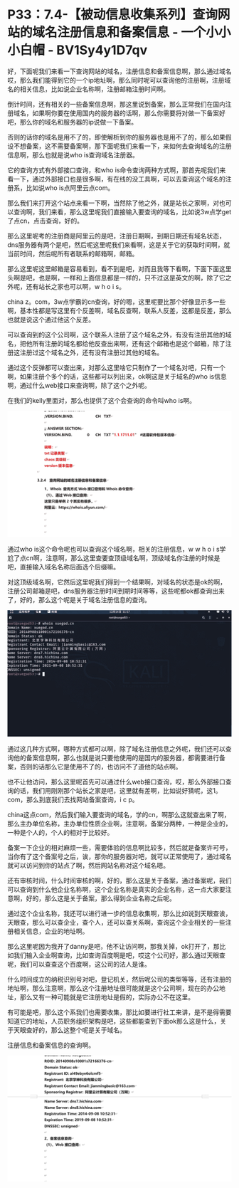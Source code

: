 # P33：7.4-【被动信息收集系列】查询网站的域名注册信息和备案信息 - 一个小小小白帽 - BV1Sy4y1D7qv

好，下面呢我们来看一下查询网站的域名，注册信息和备案信息啊，那么通过域名哎，那么我们能得到它的一个ip地址啊，那么同时呢可以查询他的注册啊，注册域名的相关信息，比如说企业名称啊，注册邮箱注册时间啊。

倒计时间，还有相关的一些备案信息啊，那这里说到备案，那么正常我们在国内注册域名，如果啊你要在使用国内的服务器的话啊，那么你需要将对做一下备案好吧，那么你的域名和服务器的ip说做一下备案。

否则的话你的域名是用不了的，即使解析到你的服务器也是用不了的，那么如果假设不想备案，这不需要备案啊，那下面呢我们来看一下，来如何去查询域名的注册信息啊，那么也就是说who is查询域名注册器。

它的查询方式有外部接口查询，和who is命令查询两种方式啊，那首先呢我们来看一下，通过外部接口也是很多啊，有在线的没工具啊，可以去查询这个域名的注册系，比如说who is点阿里云点com。

那么我们来打开这个站点来看一下啊，当然除了他之外，就是站长之家啊，对也可以查询啊，我们来看，那么这里呢我们直接输入要查询的域名，比如说3w点学get了点cn，点击查询，好的。

那么这里呢考的注册商是阿里云的是吧，注册日期啊，到期日期还有域名状态，dns服务器有两个是吧，然后呢这里呢我们来看啊，这是关于它的获取时间啊，就当前时间，然后呢所有者联系的邮箱啊，邮箱。

那么这里呢这里邮箱是容易看到，看不到是吧，对而且我等下看啊，下面下面这里头啊是吧，也是啊，一样和上面信息都是一样的，只不过这是英文的啊，除了它之外呢，还有站长之家也可以啊，w h o i s。

china z。com，3w点学霸的cn查询，好的嗯，这里呢要比那个好像显示多一些啊，基本性都是写这里有个反差啊，域名反查啊，联系人反差，这都是反差，那么也就是说这个通过他这个反差。

可以查询到的这个公司啊，这个联系人注册了这个域名之外，有没有注册其他的域名，把他所有注册的域名都给他反查出来啊，还有这个邮箱也是这个邮箱，除了注册这注册过这个域名之外，还有没有注册过其他的域名。

通过这个反弹都可以查出来，对那么这里啥它只制作了一个域名对吧，只有一个啊，如果注册个多个的话，这些都可以列出来，ok啊这是关于域名的who is信息啊，通过什么web接口来查询啊，除了这个之外呢。

在我们的kelly里面对，那么也提供了这个会查询的命令叫who is啊。

![](img/5fcf3b4c154412df4709cd2469e3d09c_1.png)

通过who is这个命令呢也可以查询这个域名啊，相关的注册信息，w w h o i s学尬了点cn啊，注意啊，那么这里查要查顶级域名啊，顶级域名你注册的时候是吧，直接输入域名名称后面选个后缀嘛。

对这顶级域名啊，它然后这里呢我们得到一个结果啊，对域名的状态是ok的啊，注册公司邮箱是吧，dns服务器注册时间到期时间等等，这些呢都ok都查询出来了，好的，那么这个呢是关于域名注册信息的查询。



![](img/5fcf3b4c154412df4709cd2469e3d09c_3.png)

通过这几种方式啊，哪种方式都可以啊，除了域名注册信息之外呢，我们还可以查询他的备案信息啊，那么也就是说只要他使用的是国内的服务器，都需要进行备案，否则的话那么它是使用不了的，也访问不了道他的站点啊。

也不让他访问，那么这里呢首先可以通过什么web接口查询，哎，那么外部接口查询的话，我们用刚刚那个站长之家是吧，这里就有差啊，比如说好猜呢，这1。com，那么到底我们去找网站备案查询，i c p。

china这点com，然后我们输入要查询的域名，学的cn，啊那么这就查出来了啊，那么主办单位名称，主办单位性质企业啊，注意啊，备案分两种，一种是企业的，一种是个人的，个人的相对于比较好。

备案一下企业的相对麻烦一些，需要体验的信息啊比较多，然后就是备案许可号，当你有了这个备案号之后，诶，那你的服务器对吧，就可以正常使用了，通过域名就可以访问到你的站点了啊，然后网站名称对这个域名嗯。

还有审核时间，什么时间审核的啊，好的，那么这是关于备案，通过备案呢，我们可以查询到什么他企业名称啊，这个企业名称是真实的企业名称，这一点大家要注意啊，好的，那么这是关于备案，那么得到企业名称之后呢。

通过这个企业名称，我还可以进行进一步的信息收集啊，那么比如说到天眼查诶，天眼查，那么可以查企业，查个人，还可以查关系啊，查询这个企业相关的一些注册相关信息，企业的地址啊。

那么这里呢因为我开了danny是吧，他不让访问啊，那我关掉，ok打开了，那比如我们输入企业啊查询，比如查询百度啊是吧，哎这个公司好，那么通过天眼查呢，我们可以查查这个百度啊，这公司的法人是谁。

什么时间成立的纳税识别号对吧，登记机关，然后呢公司的类型等等，还有注册的地址啊，那么注意啊，那么这个注册地址很可能就是这个公司啊，现在的办公地址，那么又有一种可能就是它注册地址是假的，实际办公不在这里。

有可能是吧，那么这个系我们也需要收集，那比如要进行社工来讲，是不是得需要知道它的地址，人员职务组织架构是吧，这些都能查到下面ok那么这是什么，关于天眼查好的，那么这整个呢是关于域名。

注册信息和备案信息的查询啊。

![](img/5fcf3b4c154412df4709cd2469e3d09c_5.png)